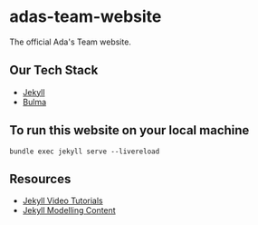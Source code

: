 # adas-team-website
The official Ada's Team website.

## Our Tech Stack
- [Jekyll](https://jekyllrb.com/docs/)
- [Bulma](https://bulma.io/documentation/)

## To run this website on your local machine
`bundle exec jekyll serve --livereload`

## Resources 
- [Jekyll Video Tutorials](https://www.youtube.com/watch?v=eAWJ86O51lo&list=PLygcmZoi1k1BbL2G0xc0pHJQTT1VtIo4f&ab_channel=ZacharyRNewton)
- [Jekyll Modelling Content](https://www.smashingmagazine.com/2016/02/content-modeling-with-jekyll/)